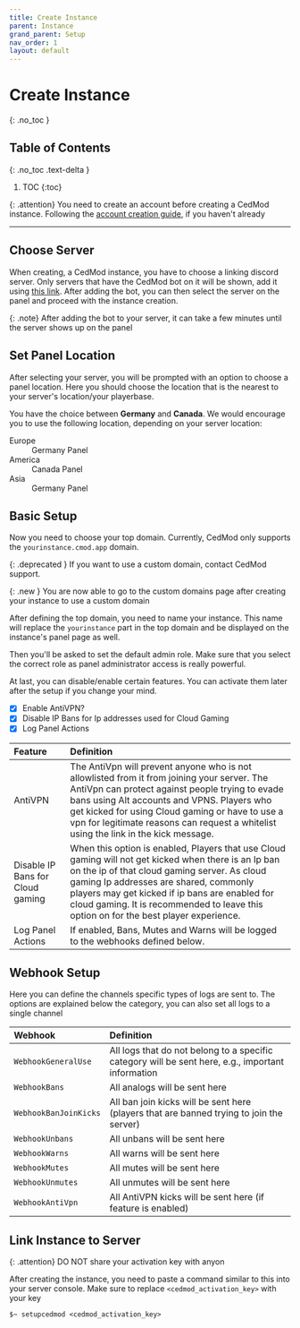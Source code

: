```yaml
---
title: Create Instance
parent: Instance
grand_parent: Setup
nav_order: 1
layout: default
---
```


# Create Instance
{: .no_toc }

## Table of Contents
{: .no_toc .text-delta }

1. TOC
{:toc}

{: .attention}
You need to create an account before creating a CedMod instance. Following the [account creation guide](https://docs.cedmod.nl/docs/account/), if you haven't already

---

## Choose Server

When creating, a CedMod instance, you have to choose a linking discord server.
Only servers that have the CedMod bot on it will be shown,
add it
using [this link](https://discord.com/oauth2/authorize?client_id=749684016550248490&permissions=536870912&scope=bot).
After adding the bot, you can then select the server on the panel and proceed with the instance creation.

{: .note}
After adding the bot to your server, it can take a few minutes until the server shows up on the panel

## Set Panel Location

After selecting your server, you will be prompted with an option to choose a panel location.
Here you should choose the location that is the nearest to your server's location/your playerbase.

You have the choice between **Germany** and **Canada**.
We would encourage you to use the following location,
depending on your server location:

<dl>
  <dt>Europe</dt>
  <dd>Germany Panel</dd>
  <dt>America</dt>
  <dd>Canada Panel</dd>
  <dt>Asia</dt>
  <dd>Germany Panel</dd>
</dl>

## Basic Setup

Now you need to choose your top domain. 
Currently, CedMod only supports the `yourinstance.cmod.app` domain.

{: .deprecated }
If you want to use a custom domain, contact CedMod support.

{: .new }
You are now able to go to the custom domains page after creating your instance to use a custom domain

After defining the top domain, you need to name your instance.
This name will replace the `yourinstance` part in the top domain and be displayed on the instance's panel page as well.

Then you'll be asked to set the default admin role.
Make sure that you select the correct role as panel administrator access is really powerful.

At last, you can disable/enable certain features.
You can activate them later after the setup if you change your mind.

- [x] Enable AntiVPN?
- [x] Disable IP Bans for Ip addresses used for Cloud Gaming
- [x] Log Panel Actions

| Feature                          | Definition                                                                                                                                                                                                                                                                                                                                |
|:---------------------------------|:------------------------------------------------------------------------------------------------------------------------------------------------------------------------------------------------------------------------------------------------------------------------------------------------------------------------------------------|
| AntiVPN                          | The AntiVpn will prevent anyone who is not allowlisted from it from joining your server. The AntiVpn can protect against people trying to evade bans using Alt accounts and VPNS. Players who get kicked for using Cloud gaming or have to use a vpn for legitimate reasons can request a whitelist using the link in the kick message.   |
| Disable IP Bans for Cloud gaming | When this option is enabled, Players that use Cloud gaming will not get kicked when there is an Ip ban on the ip of that cloud gaming server. As cloud gaming Ip addresses are shared, commonly players may get kicked if ip bans are enabled for cloud gaming. It is recommended to leave this option on for the best player experience. |
| Log Panel Actions                | If enabled, Bans, Mutes and Warns will be logged to the webhooks defined below.                                                                                                                                                                                                                                                           |

## Webhook Setup

Here you can define the channels specific types of logs are sent to. 
The options are explained below the category, 
you can also set all logs to a single channel

| Webhook               | Definition                                                                                        |
|:----------------------|:--------------------------------------------------------------------------------------------------|
| `WebhookGeneralUse`   | All logs that do not belong to a specific category will be sent here, e.g., important information |
| `WebhookBans`         | All analogs will be sent here                                                                     |
| `WebhookBanJoinKicks` | All ban join kicks will be sent here (players that are banned trying to join the server)          |
| `WebhookUnbans`       | All unbans will be sent here                                                                      |
| `WebhookWarns`        | All warns will be sent here                                                                       |
| `WebhookMutes`        | All mutes will be sent here                                                                       |
| `WebhookUnmutes`      | All unmutes will be sent here                                                                     |
| `WebhookAntiVpn`      | All AntiVPN kicks will be sent here (if feature is enabled)                                       |

## Link Instance to Server

{: .attention}
DO NOT share your activation key with anyon

After creating the instance, you need to paste a command similar to this into your server console.
Make sure to replace `<cedmod_activation_key>` with your key

```console
$~ setupcedmod <cedmod_activation_key>
```